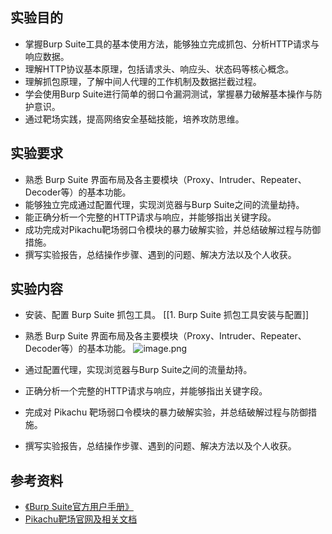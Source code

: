## 实验目的 
- 掌握Burp Suite工具的基本使用方法，能够独立完成抓包、分析HTTP请求与响应数据。
- 理解HTTP协议基本原理，包括请求头、响应头、状态码等核心概念。
- 理解抓包原理，了解中间人代理的工作机制及数据拦截过程。
- 学会使用Burp Suite进行简单的弱口令漏洞测试，掌握暴力破解基本操作与防护意识。
- 通过靶场实践，提高网络安全基础技能，培养攻防思维。
## 实验要求
- 熟悉 Burp Suite 界面布局及各主要模块（Proxy、Intruder、Repeater、Decoder等）的基本功能。
- 能够独立完成通过配置代理，实现浏览器与Burp Suite之间的流量劫持。
- 能正确分析一个完整的HTTP请求与响应，并能够指出关键字段。
- 成功完成对Pikachu靶场弱口令模块的暴力破解实验，并总结破解过程与防御措施。
- 撰写实验报告，总结操作步骤、遇到的问题、解决方法以及个人收获。
## 实验内容
- 安装、配置 Burp Suite 抓包工具。
    [[1. Burp Suite 抓包工具安装与配置]]
- 熟悉 Burp Suite 界面布局及各主要模块（Proxy、Intruder、Repeater、Decoder等）的基本功能。
    ![image.png](http://image.kmoon.fun/GitHub/202504281108946.png)

- 通过配置代理，实现浏览器与Burp Suite之间的流量劫持。
    
- 正确分析一个完整的HTTP请求与响应，并能够指出关键字段。
    
- 完成对 Pikachu 靶场弱口令模块的暴力破解实验，并总结破解过程与防御措施。
    
- 撰写实验报告，总结操作步骤、遇到的问题、解决方法以及个人收获。
## 参考资料
- [《Burp Suite官方用户手册》](https://portswigger.net/burp/documentation/desktop)
- [Pikachu靶场官网及相关文档](https://github.com/zhuifengshaonianhanlu/pikachu)
